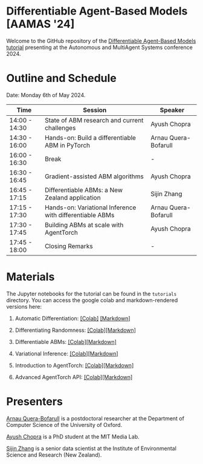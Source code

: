 # Differentiable Agent-Based Models <br>[AAMAS '24]

Welcome to the GitHub repository of the [Differentiable Agent-Based Models tutorial](www.arnau.ai/diff_abms_tutorial) presenting at the Autonomous and MultiAgent Systems conference 2024.

# Outline and Schedule

Date: Monday 6th of May 2024.

| Time | Session | Speaker |
| --- | --- | --- |
| 14:00 - 14:30 | State of ABM research and current challenges | Ayush Chopra |
| 14:30 - 16:00 | Hands-on: Build a differentiable ABM in PyTorch | Arnau Quera-Bofarull|
| 16:00 - 16:30 | Break | - |
| 16:30 - 16:45 | Gradient-assisted ABM algorithms | Ayush Chopra |
| 16:45 - 17:15 | Differentiable ABMs: a New Zealand application | Sijin Zhang |
| 17:15 - 17:30 | Hands-on: Variational Inference with differentiable ABMs | Arnau Quera-Bofarull |
| 17:30 - 17:45 | Building ABMs at scale with AgentTorch | Ayush Chopra |
| 17:45 - 18:00 | Closing Remarks | - |

# Materials

The Jupyter notebooks for the tutorial can be found in the `tutorials` directory. You can access the google colab and markdown-rendered versions here:

1. Automatic Differentiation: [[Colab]](https://colab.research.google.com/github/arnauqb/diff_abms_tutorial/blob/main/notebooks/01-automatic-differentiation.ipynb) [[Markdown]](https://www.arnau.ai/diff_abms_tutorial/01-automatic-differentiation)

2. Differentiating Randomness: [[Colab]](https://colab.research.google.com/github/arnauqb/diff_abms_tutorial/blob/main/notebooks/02-differentiating-randomness.ipynb)[[Markdown]](https://www.arnau.ai/diff_abms_tutorial/02-differentiating-randomness)
3. Differentiable ABMs: [[Colab]](https://colab.research.google.com/github/arnauqb/diff_abms_tutorial/blob/main/notebooks/03-differentiable-abm.ipynb)[[Markdown]](https://www.arnau.ai/diff_abms_tutorial/03-differentiable-abm)
4. Variational Inference: [[Colab]](https://colab.research.google.com/github/arnauqb/diff_abms_tutorial/blob/main/notebooks/04-variational-inference.ipynb)[[Markdown]](https://www.arnau.ai/diff_abms_tutorial/04-variational-inference)
5. Introduction to AgentTorch: [[Colab]](https://colab.research.google.com/github/arnauqb/diff_abms_tutorial/blob/main/notebooks/05-predator-prey.ipynb)[[Markdown]](https://www.arnau.ai/diff_abms_tutorial/05-predator-prey)
6. Advanced AgentTorch API: [[Colab]](https://colab.research.google.com/github/arnauqb/diff_abms_tutorial/blob/main/notebooks/06-agent-torch.ipynb)[[Markdown]](https://www.arnau.ai/diff_abms_tutorial/06-agent-torch)



# Presenters

[Arnau Quera-Bofarull](https://www.arnau.ai) is a postdoctoral researcher at the Department of Computer Science of the University of Oxford.

[Ayush Chopra](https://www.media.mit.edu/people/ayushc/overview/) is a PhD student at the MIT Media Lab.

[Sijin Zhang](https://www.esr.cri.nz/staff-profiles/sijin-zhang) is a senior data scientist at the Institute of Environmental Science and Research (New Zealand).

